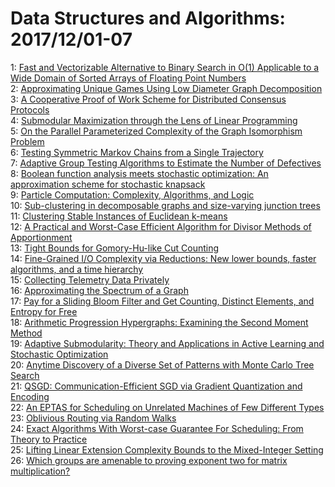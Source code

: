 # Data Structures and Algorithms: 2017/12/01-07  
1: [Fast and Vectorizable Alternative to Binary Search in O(1) Applicable to  a Wide Domain of Sorted Arrays of Floating Point Numbers](https://doi.org/10.48550/arXiv.1506.08620)  
2: [Approximating Unique Games Using Low Diameter Graph Decomposition](https://doi.org/10.48550/arXiv.1702.06969)  
3: [A Cooperative Proof of Work Scheme for Distributed Consensus Protocols](https://doi.org/10.48550/arXiv.1711.11150)  
4: [Submodular Maximization through the Lens of Linear Programming](https://doi.org/10.48550/arXiv.1711.11316)  
5: [On the Parallel Parameterized Complexity of the Graph Isomorphism  Problem](https://doi.org/10.48550/arXiv.1711.08885)  
6: [Testing Symmetric Markov Chains from a Single Trajectory](https://doi.org/10.48550/arXiv.1704.06850)  
7: [Adaptive Group Testing Algorithms to Estimate the Number of Defectives](https://doi.org/10.48550/arXiv.1712.00615)  
8: [Boolean function analysis meets stochastic optimization: An  approximation scheme for stochastic knapsack](https://doi.org/10.48550/arXiv.1712.00918)  
9: [Particle Computation: Complexity, Algorithms, and Logic](https://doi.org/10.48550/arXiv.1712.01197)  
10: [Sub-clustering in decomposable graphs and size-varying junction trees](https://doi.org/10.48550/arXiv.1712.01231)  
11: [Clustering Stable Instances of Euclidean k-means](https://doi.org/10.48550/arXiv.1712.01241)  
12: [A Practical and Worst-Case Efficient Algorithm for Divisor Methods of  Apportionment](https://doi.org/10.48550/arXiv.1504.06475)  
13: [Tight Bounds for Gomory-Hu-like Cut Counting](https://doi.org/10.48550/arXiv.1511.08647)  
14: [Fine-Grained I/O Complexity via Reductions: New lower bounds, faster  algorithms, and a time hierarchy](https://doi.org/10.48550/arXiv.1711.07960)  
15: [Collecting Telemetry Data Privately](https://doi.org/10.48550/arXiv.1712.01524)  
16: [Approximating the Spectrum of a Graph](https://doi.org/10.48550/arXiv.1712.01725)  
17: [Pay for a Sliding Bloom Filter and Get Counting, Distinct Elements, and  Entropy for Free](https://doi.org/10.48550/arXiv.1712.01779)  
18: [Arithmetic Progression Hypergraphs: Examining the Second Moment Method](https://doi.org/10.48550/arXiv.1712.01781)  
19: [Adaptive Submodularity: Theory and Applications in Active Learning and  Stochastic Optimization](https://doi.org/10.48550/arXiv.1003.3967)  
20: [Anytime Discovery of a Diverse Set of Patterns with Monte Carlo Tree  Search](https://doi.org/10.48550/arXiv.1609.08827)  
21: [QSGD: Communication-Efficient SGD via Gradient Quantization and Encoding](https://doi.org/10.48550/arXiv.1610.02132)  
22: [An EPTAS for Scheduling on Unrelated Machines of Few Different Types](https://doi.org/10.48550/arXiv.1701.03263)  
23: [Oblivious Routing via Random Walks](https://doi.org/10.48550/arXiv.1712.02076)  
24: [Exact Algorithms With Worst-case Guarantee For Scheduling: From Theory  to Practice](https://doi.org/10.48550/arXiv.1712.02103)  
25: [Lifting Linear Extension Complexity Bounds to the Mixed-Integer Setting](https://doi.org/10.48550/arXiv.1712.02176)  
26: [Which groups are amenable to proving exponent two for matrix  multiplication?](https://doi.org/10.48550/arXiv.1712.02302)  